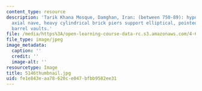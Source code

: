 ```yaml
---
content_type: resource
description: 'Tarik Khana Mosque, Damghan, Iran: (between 750-89): hypostyle, large
  axial nave, heavy cylindrical brick piers support elliptical, pointed arches; roof,
  barrel vaults.'
file: /media/https%3A/open-learning-course-data-rc.s3.amazonaws.com/4-614-religious-architecture-and-islamic-cultures-fall-2002/fe1e843eaa78620ce047bfbb9582ee31_5146thumbnail.jpg
file_type: image/jpeg
image_metadata:
  caption: ''
  credit: ''
  image-alt: ''
resourcetype: Image
title: 5146thumbnail.jpg
uid: fe1e843e-aa78-620c-e047-bfbb9582ee31
---
```

